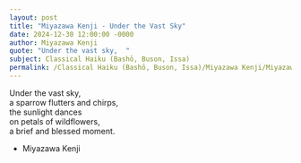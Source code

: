 ```yaml
---
layout: post
title: "Miyazawa Kenji - Under the Vast Sky"
date: 2024-12-30 12:00:00 -0000
author: Miyazawa Kenji
quote: "Under the vast sky,  "
subject: Classical Haiku (Bashō, Buson, Issa)
permalink: /Classical Haiku (Bashō, Buson, Issa)/Miyazawa Kenji/Miyazawa Kenji - Under the Vast Sky
---
```


Under the vast sky,  
a sparrow flutters and chirps,  
the sunlight dances  
on petals of wildflowers,  
a brief and blessed moment.

- Miyazawa Kenji
